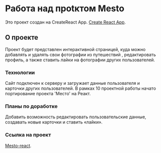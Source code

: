 # Работа над проtктом Mesto

Это проект создан на CreateReact App. [Create React App](https://github.com/facebook/create-react-app).

## О проекте

Проект будет представлен интерактивной страницей, куда можно добавлять и удалять свои фотографии из путешествий , редактировать профиль, а также ставить лайки на фотографии других пользователей.

### Технологии

Сайт подключен к серверу и загружает данные пользователя и карточки других пользователей. В рамках 10 проектной работы начато портирование проекта 'Место' на Реакт.

### Планы по доработке

Добавить возможность редактировать пользовательские данные, создавать новые карточки и ставить «лайки».

### Ссылка на проект

 [Mesto-react](https://karina-kudrik.github.io/mesto-react).